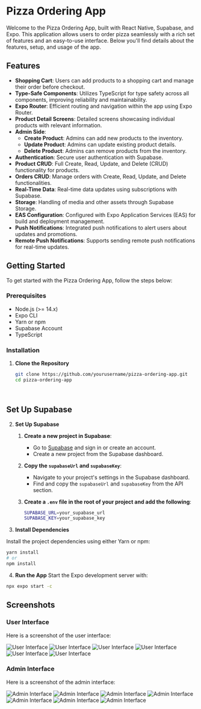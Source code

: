 # Pizza Ordering App

Welcome to the Pizza Ordering App, built with React Native, Supabase, and Expo. This application allows users to order pizza seamlessly with a rich set of features and an easy-to-use interface. Below you'll find details about the features, setup, and usage of the app.

## Features

- **Shopping Cart**: Users can add products to a shopping cart and manage their order before checkout.
- **Type-Safe Components**: Utilizes TypeScript for type safety across all components, improving reliability and maintainability.
- **Expo Router**: Efficient routing and navigation within the app using Expo Router.
- **Product Detail Screens**: Detailed screens showcasing individual products with relevant information.
- **Admin Side**:
  - **Create Product**: Admins can add new products to the inventory.
  - **Update Product**: Admins can update existing product details.
  - **Delete Product**: Admins can remove products from the inventory.
- **Authentication**: Secure user authentication with Supabase.
- **Product CRUD**: Full Create, Read, Update, and Delete (CRUD) functionality for products.
- **Orders CRUD**: Manage orders with Create, Read, Update, and Delete functionalities.
- **Real-Time Data**: Real-time data updates using subscriptions with Supabase.
- **Storage**: Handling of media and other assets through Supabase Storage.
- **EAS Configuration**: Configured with Expo Application Services (EAS) for build and deployment management.
- **Push Notifications**: Integrated push notifications to alert users about updates and promotions.
- **Remote Push Notifications**: Supports sending remote push notifications for real-time updates.

## Getting Started

To get started with the Pizza Ordering App, follow the steps below:

### Prerequisites

- Node.js (>= 14.x)
- Expo CLI
- Yarn or npm
- Supabase Account
- TypeScript

### Installation

1. **Clone the Repository**

   ```bash
   git clone https://github.com/yourusername/pizza-ordering-app.git
   cd pizza-ordering-app

 
## Set Up Supabase

2. **Set Up Supabase**

   1. **Create a new project in Supabase**:
      - Go to [Supabase](https://supabase.com/) and sign in or create an account.
      - Create a new project from the Supabase dashboard.

   2. **Copy the `supabaseUrl` and `supabaseKey`**:
      - Navigate to your project's settings in the Supabase dashboard.
      - Find and copy the `supabaseUrl` and `supabaseKey` from the API section.

   3. **Create a `.env` file in the root of your project and add the following**:

      ```bash
      SUPABASE_URL=your_supabase_url
      SUPABASE_KEY=your_supabase_key
      ```



3. **Install Dependencies**

Install the project dependencies using either Yarn or npm:

```bash
yarn install
# or
npm install
```

4. **Run the App**
Start the Expo development server with:

```bash
npx expo start -c
```

## Screenshots

### User Interface

Here is a screenshot of the user interface:

![User Interface](Screenshot/User/1.png)
![User Interface](Screenshot/User/2.png)
![User Interface](Screenshot/User/3.png)
![User Interface](Screenshot/User/4.png)
![User Interface](Screenshot/User/5.png)
![User Interface](Screenshot/User/6.png)


### Admin Interface

Here is a screenshot of the admin interface:

![Admin Interface](Screenshot/Admin/1.png)
![Admin Interface](Screenshot/Admin/2.png)
![Admin Interface](Screenshot/Admin/3.png)
![Admin Interface](Screenshot/Admin/4.png)
![Admin Interface](Screenshot/Admin/5.png)
![Admin Interface](Screenshot/Admin/6.png)
![Admin Interface](Screenshot/Admin/7.png)
